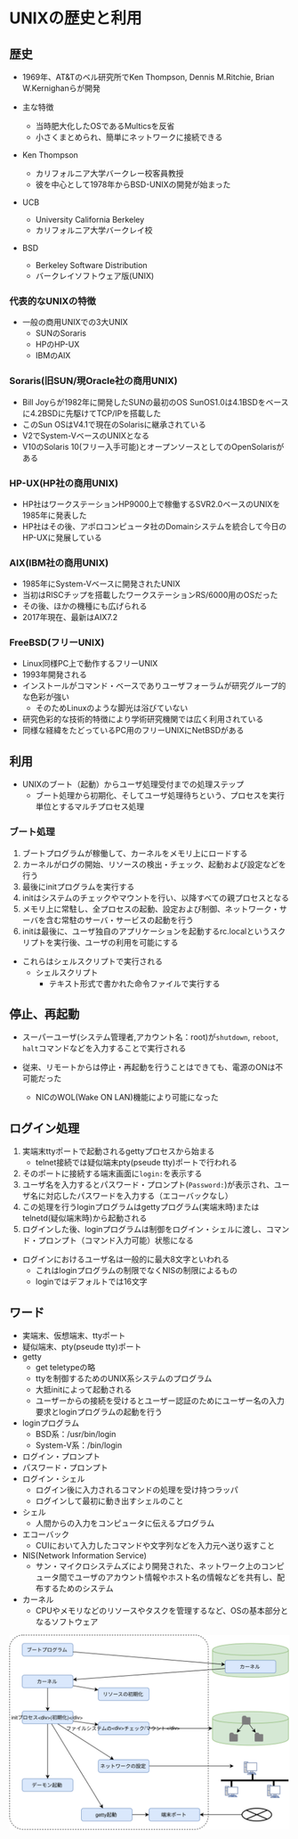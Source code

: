 # UNIXの歴史と利用

## 歴史

* 1969年、AT&Tのベル研究所でKen Thompson, Dennis M.Ritchie, Brian W.Kernighanらが開発

* 主な特徴
  * 当時肥大化したOSであるMulticsを反省
  * 小さくまとめられ、簡単にネットワークに接続できる

* Ken Thompson
  * カリフォルニア大学バークレー校客員教授
  * 彼を中心として1978年からBSD-UNIXの開発が始まった

* UCB
  * University California Berkeley
  * カリフォルニア大学バークレイ校

* BSD
  * Berkeley Software Distribution
  * バークレイソフトウェア版(UNIX)

### 代表的なUNIXの特徴

* 一般の商用UNIXでの3大UNIX
  * SUNのSoraris
  * HPのHP-UX
  * IBMのAIX

### Soraris(旧SUN/現Oracle社の商用UNIX)

* Bill Joyらが1982年に開発したSUNの最初のOS SunOS1.0は4.1BSDをベースに4.2BSDに先駆けてTCP/IPを搭載した
* このSun OSはV4.1で現在のSolarisに継承されている
* V2でSystem-VベースのUNIXとなる
* V10のSolaris 10(フリー入手可能)とオープンソースとしてのOpenSolarisがある

### HP-UX(HP社の商用UNIX)

* HP社はワークステーションHP9000上で稼働するSVR2.0ベースのUNIXを1985年に発表した
* HP社はその後、アポロコンピュータ社のDomainシステムを統合して今日のHP-UXに発展している

### AIX(IBM社の商用UNIX)

* 1985年にSystem-Vベースに開発されたUNIX
* 当初はRISCチップを搭載したワークステーションRS/6000用のOSだった
* その後、ほかの機種にも広げられる
* 2017年現在、最新はAIX7.2

### FreeBSD(フリーUNIX)

* Linux同様PC上で動作するフリーUNIX
* 1993年開発される
* インストールがコマンド・ベースでありユーザフォーラムが研究グループ的な色彩が強い
  * そのためLinuxのような脚光は浴びていない
* 研究色彩的な技術的特徴により学術研究機関では広く利用されている
* 同様な経緯をたどっているPC用のフリーUNIXにNetBSDがある

## 利用

* UNIXのブート（起動）からユーザ処理受付までの処理ステップ
  * ブート処理から初期化、そしてユーザ処理待ちという、プロセスを実行単位とするマルチプロセス処理

### ブート処理

1. ブートプログラムが稼働して、カーネルをメモリ上にロードする  
1. カーネルがログの開始、リソースの検出・チェック、起動および設定などを行う
1. 最後にinitプログラムを実行する
1. initはシステムのチェックやマウントを行い、以降すべての親プロセスとなる
1. メモリ上に常駐し、全プロセスの起動、設定および制御、ネットワーク・サーバを含む常駐のサーバ・サービスの起動を行う
1. initは最後に、ユーザ独自のアプリケーションを起動するrc.localというスクリプトを実行後、ユーザの利用を可能にする

* これらはシェルスクリプトで実行される
  * シェルスクリプト
    * テキスト形式で書かれた命令ファイルで実行する

## 停止、再起動

* スーパーユーザ(システム管理者,アカウント名：root)が`shutdown`, `reboot`, `halt`コマンドなどを入力することで実行される

* 従来、リモートからは停止・再起動を行うことはできても、電源のONは不可能だった
  * NICのWOL(Wake ON LAN)機能により可能になった

## ログイン処理

1. 実端末ttyポートで起動されるgettyプロセスから始まる
    * telnet接続では疑似端末pty(pseude tty)ポートで行われる
1. そのポートに接続する端末画面に`login:`を表示する
1. ユーザ名を入力するとパスワード・プロンプト(`Password:`)が表示され、ユーザ名に対応したパスワードを入力する（エコーバックなし）
1. この処理を行うloginプログラムはgettyプログラム(実端末時)またはtelnetd(疑似端末時)から起動される
1. ログインした後、loginプログラムは制御をログイン・シェルに渡し、コマンド・プロンプト（コマンド入力可能）状態になる

* ログインにおけるユーザ名は一般的に最大8文字といわれる
  * これはloginプログラムの制限でなくNISの制限によるもの
  * loginではデフォルトでは16文字

## ワード

* 実端末、仮想端末、ttyポート
* 疑似端末、pty(pseude tty)ポート
* getty
  * get teletypeの略
  * ttyを制御するためのUNIX系システムのプログラム
  * 大抵initによって起動される
  * ユーザーからの接続を受けるとユーザー認証のためにユーザー名の入力要求とloginプログラムの起動を行う
* loginプログラム
  * BSD系：/usr/bin/login
  * System-V系：/bin/login
* ログイン・プロンプト
* パスワード・プロンプト
* ログイン・シェル
  * ログイン後に入力されるコマンドの処理を受け持つラッパ
  * ログインして最初に動き出すシェルのこと
* シェル
  * 人間からの入力をコンピュータに伝えるプログラム
* エコーバック
  * CUIにおいて入力したコマンドや文字列などを入力元へ送り返すこと
* NIS(Network Information Service)
  * サン・マイクロシステムズにより開発された、ネットワーク上のコンピュータ間でユーザのアカウント情報やホスト名の情報などを共有し、配布するためのシステム
* カーネル
  * CPUやメモリなどのリソースやタスクを管理するなど、OSの基本部分となるソフトウェア

![ブート処理](./img/BootUnix.svg)